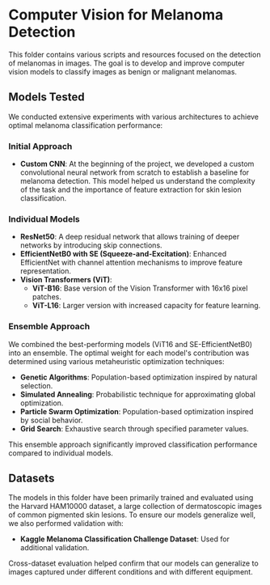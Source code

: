# Computer Vision for Melanoma Detection

This folder contains various scripts and resources focused on the detection of melanomas in images. The goal is to develop and improve computer vision models to classify images as benign or malignant melanomas.


## Models Tested

We conducted extensive experiments with various architectures to achieve optimal melanoma classification performance:

### Initial Approach
- **Custom CNN**: At the beginning of the project, we developed a custom convolutional neural network from scratch to establish a baseline for melanoma detection. This model helped us understand the complexity of the task and the importance of feature extraction for skin lesion classification.

### Individual Models
- **ResNet50**: A deep residual network that allows training of deeper networks by introducing skip connections.
- **EfficientNetB0 with SE (Squeeze-and-Excitation)**: Enhanced EfficientNet with channel attention mechanisms to improve feature representation.
- **Vision Transformers (ViT)**:
  - **ViT-B16**: Base version of the Vision Transformer with 16x16 pixel patches.
  - **ViT-L16**: Larger version with increased capacity for feature learning.

### Ensemble Approach
We combined the best-performing models (ViT16 and SE-EfficientNetB0) into an ensemble. The optimal weight for each model's contribution was determined using various metaheuristic optimization techniques:

- **Genetic Algorithms**: Population-based optimization inspired by natural selection.
- **Simulated Annealing**: Probabilistic technique for approximating global optimization.
- **Particle Swarm Optimization**: Population-based optimization inspired by social behavior.
- **Grid Search**: Exhaustive search through specified parameter values.

This ensemble approach significantly improved classification performance compared to individual models.

## Datasets

The models in this folder have been primarily trained and evaluated using the Harvard HAM10000 dataset, a large collection of dermatoscopic images of common pigmented skin lesions. To ensure our models generalize well, we also performed validation with:

- **Kaggle Melanoma Classification Challenge Dataset**: Used for additional validation.

Cross-dataset evaluation helped confirm that our models can generalize to images captured under different conditions and with different equipment.

